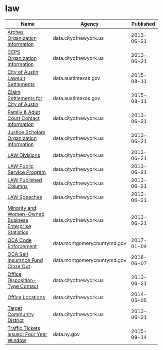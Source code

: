 # law

Name | Agency | Published
---- | ---- | ---------
[Arches Organization Information](../socrata/jign-uhe6.md) | data.cityofnewyork.us | 2013-06-21
[CEPS Organization Information](../socrata/nsu8-kyp7.md) | data.cityofnewyork.us | 2013-06-21
[City of Austin Lawsuit Settlements](../socrata/w8rr-4qky.md) | data.austintexas.gov | 2015-08-11
[Claim Settlements for City of Austin](../socrata/3tiy-6kg3.md) | data.austintexas.gov | 2015-08-11
[Family & Adult Court Contact Information](../socrata/su6u-afcg.md) | data.cityofnewyork.us | 2013-06-21
[Justice Scholars Organization Information](../socrata/69w5-fdhb.md) | data.cityofnewyork.us | 2013-06-21
[LAW Divisions](../socrata/4se9-mk53.md) | data.cityofnewyork.us | 2013-06-21
[LAW Public Service Program](../socrata/yk6f-pa7p.md) | data.cityofnewyork.us | 2013-06-21
[LAW Published Columns](../socrata/d84z-5kap.md) | data.cityofnewyork.us | 2013-06-21
[LAW Speeches](../socrata/g7ir-4pf8.md) | data.cityofnewyork.us | 2013-06-21
[Minority and Women-Owned Business Enterprise Statistics](../socrata/svyi-maaj.md) | data.cityofnewyork.us | 2013-06-21
[OCA Code Enforcement](../socrata/qdey-wt67.md) | data.montgomerycountymd.gov | 2017-01-04
[OCA Self Insurance Fund Close Out](../socrata/s3s7-rrek.md) | data.montgomerycountymd.gov | 2016-06-07
[Office Disposition- Type Contact](../socrata/x2zj-69gq.md) | data.cityofnewyork.us | 2013-06-21
[Office Locations](../socrata/hkud-vzzj.md) | data.cityofnewyork.us | 2014-05-05
[Target Community District](../socrata/tngj-drbu.md) | data.cityofnewyork.us | 2013-06-21
[Traffic Tickets Issued: Four Year Window](../socrata/q4hy-kbtf.md) | data.ny.gov | 2015-09-14

